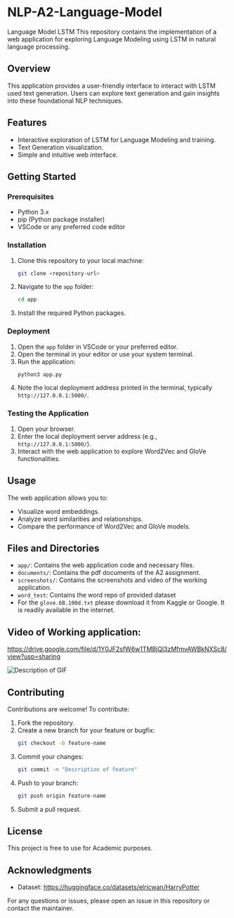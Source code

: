 # NLP-A2-Language-Model
Language Model LSTM
This repository contains the implementation of a web application for exploring Language Modeling using LSTM in natural language processing.

## Overview
This application provides a user-friendly interface to interact with LSTM used text generation. Users can explore text generation and gain insights into these foundational NLP techniques.

## Features
- Interactive exploration of LSTM for Language Modeling and training.
- Text Generation visualization.
- Simple and intuitive web interface.

## Getting Started
### Prerequisites
- Python 3.x
- pip (Python package installer)
- VSCode or any preferred code editor

### Installation
1. Clone this repository to your local machine:
   ```bash
   git clone <repository-url>
   ```

2. Navigate to the `app` folder:
   ```bash
   cd app
   ```

3. Install the required Python packages.

### Deployment
1. Open the `app` folder in VSCode or your preferred editor.
2. Open the terminal in your editor or use your system terminal.
3. Run the application:
   ```bash
   python3 app.py
   ```
4. Note the local deployment address printed in the terminal, typically `http://127.0.0.1:5000/`.

### Testing the Application
1. Open your browser.
2. Enter the local deployment server address (e.g., `http://127.0.0.1:5000/`).
3. Interact with the web application to explore Word2Vec and GloVe functionalities.

## Usage
The web application allows you to:
- Visualize word embeddings.
- Analyze word similarities and relationships.
- Compare the performance of Word2Vec and GloVe models.

## Files and Directories
- `app/`: Contains the web application code and necessary files.
- `documents/`: Contains the pdf documents of the A2 assignment.
- `screenshots/`: Contains the screenshots and video of the working application.
- `word_test`: Contains the word repo of provided dataset
- For the `glove.6B.100d.txt` please download it from Kaggle or Google. It is readily available in the internet.

## Video of Working application:  
https://drive.google.com/file/d/1Y0JF2sfW6w1TMBjQl3zMfmvAWBkNXSc8/view?usp=sharing

![Description of GIF](screenshots/Applicationvideo.gif)

## Contributing
Contributions are welcome! To contribute:
1. Fork the repository.
2. Create a new branch for your feature or bugfix:
   ```bash
   git checkout -b feature-name
   ```
3. Commit your changes:
   ```bash
   git commit -m "Description of feature"
   ```
4. Push to your branch:
   ```bash
   git push origin feature-name
   ```
5. Submit a pull request.

## License
This project is free to use for Academic purposes.

## Acknowledgments
- Dataset: https://huggingface.co/datasets/elricwan/HarryPotter 

For any questions or issues, please open an issue in this repository or contact the maintainer.
